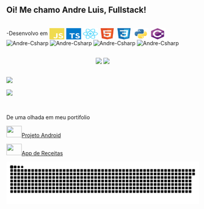 ## Oi! Me chamo Andre Luis, Fullstack!

<div style="display: inline_block"><br>
  -Desenvolvo em
  <img align="center" alt="Andre-Js" height="30" width="40" src="https://raw.githubusercontent.com/devicons/devicon/master/icons/javascript/javascript-plain.svg">
  <img align="center" alt="Andre-Ts" height="30" width="40" src="https://raw.githubusercontent.com/devicons/devicon/master/icons/typescript/typescript-plain.svg">
  <img align="center" alt="Andre-React" height="30" width="40" src="https://raw.githubusercontent.com/devicons/devicon/master/icons/react/react-original.svg">
  <img align="center" alt="Andre-HTML" height="30" width="40" src="https://raw.githubusercontent.com/devicons/devicon/master/icons/html5/html5-original.svg">
  <img align="center" alt="Andre-CSS" height="30" width="40" src="https://raw.githubusercontent.com/devicons/devicon/master/icons/css3/css3-original.svg">
  <img align="center" alt="Andre-Python" height="30" width="40" src="https://raw.githubusercontent.com/devicons/devicon/master/icons/python/python-original.svg">
  <img align="center" alt="Andre-Csharp" height="30" width="40" src="https://raw.githubusercontent.com/devicons/devicon/master/icons/csharp/csharp-original.svg">
<img align="center" alt="Andre-Csharp" height="30" width="40" src="https://cdn.jsdelivr.net/gh/devicons/devicon/icons/mysql/mysql-original.svg" />
<img align="center" alt="Andre-Csharp" height="30" width="40" src="https://cdn.jsdelivr.net/gh/devicons/devicon/icons/unix/unix-original.svg" />
 <img  align="center" alt="Andre-Csharp" height="30" width="40" src="https://cdn.jsdelivr.net/gh/devicons/devicon/icons/git/git-original.svg" />
 <img  align="center" alt="Andre-Csharp" height="30" width="40" src="https://cdn.jsdelivr.net/gh/devicons/devicon/icons/nodejs/nodejs-original.svg" />
                            
  
  ##
 
<div> 
<div align="center" >
  <img height="150em" src="https://github-readme-stats-beryl.vercel.app/api?username=andre09999&show_icons=true&title_color=fff&icon_color=79ff97&text_color=9f9f9f&bg_color=151515"/>
  <img height="150em" src="https://github-readme-stats.vercel.app/api/top-langs/?username=andre09999&layout=compact&langs_count=7&theme=dark"/>
</div>

 
<div style="display: inline_block"><br>

  <a href="https://instagram.com/andreluisrs_" target="_blank"><img src="https://img.shields.io/badge/-Instagram-%23E4405F?style=for-the-badge&logo=instagram&logoColor=white" target="_blank"></a>
 	
  <a href="https://www.linkedin.com/in/andre-luis-6536b377/" target="_blank"><img src="https://img.shields.io/badge/-LinkedIn-%230077B5?style=for-the-badge&logo=linkedin&logoColor=white" target="_blank"></a> 
  
  <div style="display: inline-block"><br>
   <p>De uma olhada em meu portifolio</p>

  <a href=https://andre09999.github.io/projeto-android/ target="_blank"> <img src="https://cdn.jsdelivr.net/gh/devicons/devicon/icons/html5/html5-original.svg" target="_blank" height="30" width="40">Projeto Android</a>
  
  <a href=https://andre09999.github.io/App-De-Receitas/ target="_blank"> <img src="https://cdn.jsdelivr.net/gh/devicons/devicon/icons/html5/html5-original.svg" target="_blank" height="30" width="40">App de Receitas</a>

  ![snake gif](https://github.com/andre09999/andreLuis/blob/output/github-contribution-grid-snake.svg)


 
</div>
